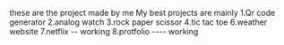 these are the project made by me
My best projects are mainly
1.Qr code generator
2.analog watch
3.rock paper scissor
4.tic tac toe
6.weather website
7.netflix -- working
8.protfolio ---- working
